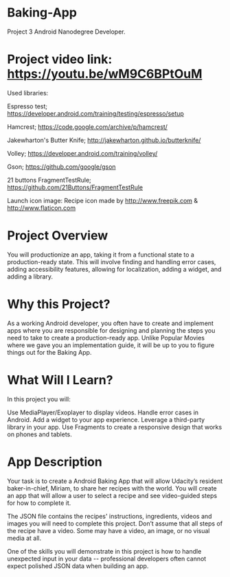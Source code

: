 # Baking-App
Project 3 Android Nanodegree Developer. 
# Project video link: https://youtu.be/wM9C6BPtOuM

Used libraries:

Espresso test; https://developer.android.com/training/testing/espresso/setup

Hamcrest; https://code.google.com/archive/p/hamcrest/

Jakewharton's Butter Knife; http://jakewharton.github.io/butterknife/

Volley; https://developer.android.com/training/volley/

Gson; https://github.com/google/gson

21 buttons FragmentTestRule; https://github.com/21Buttons/FragmentTestRule

Launch icon image: Recipe icon made by http://www.freepik.com & http://www.flaticon.com

# Project Overview
You will productionize an app, taking it from a functional state to a production-ready state. This will involve finding and handling error cases, adding accessibility features, allowing for localization, adding a widget, and adding a library.

# Why this Project?
As a working Android developer, you often have to create and implement apps where you are responsible for designing and planning the steps you need to take to create a production-ready app. Unlike Popular Movies where we gave you an implementation guide, it will be up to you to figure things out for the Baking App.

# What Will I Learn?
In this project you will:

Use MediaPlayer/Exoplayer to display videos.
Handle error cases in Android.
Add a widget to your app experience.
Leverage a third-party library in your app.
Use Fragments to create a responsive design that works on phones and tablets.

# App Description
Your task is to create a Android Baking App that will allow Udacity’s resident baker-in-chief, Miriam, to share her recipes with the world. You will create an app that will allow a user to select a recipe and see video-guided steps for how to complete it.


The JSON file contains the recipes' instructions, ingredients, videos and images you will need to complete this project. Don’t assume that all steps of the recipe have a video. Some may have a video, an image, or no visual media at all.

One of the skills you will demonstrate in this project is how to handle unexpected input in your data -- professional developers often cannot expect polished JSON data when building an app.
